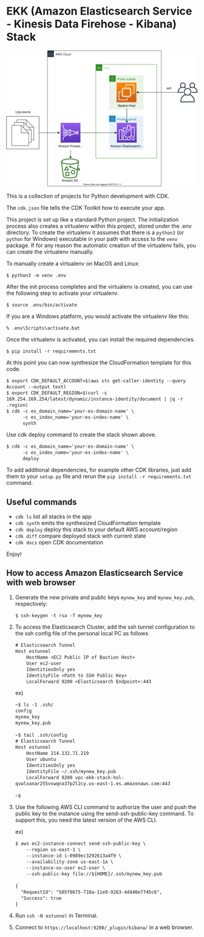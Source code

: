 # EKK (Amazon Elasticsearch Service - Kinesis Data Firehose - Kibana) Stack

![amazon-ekk-stack-arch](./amazon-ekk-stack-arch.svg)

This is a collection of projects for Python development with CDK.

The `cdk.json` file tells the CDK Toolkit how to execute your app.

This project is set up like a standard Python project.  The initialization
process also creates a virtualenv within this project, stored under the .env
directory.  To create the virtualenv it assumes that there is a `python3`
(or `python` for Windows) executable in your path with access to the `venv`
package. If for any reason the automatic creation of the virtualenv fails,
you can create the virtualenv manually.

To manually create a virtualenv on MacOS and Linux:

```
$ python3 -m venv .env
```

After the init process completes and the virtualenv is created, you can use the following
step to activate your virtualenv.

```
$ source .env/bin/activate
```

If you are a Windows platform, you would activate the virtualenv like this:

```
% .env\Scripts\activate.bat
```

Once the virtualenv is activated, you can install the required dependencies.

```
$ pip install -r requirements.txt
```

At this point you can now synthesize the CloudFormation template for this code.

```
$ export CDK_DEFAULT_ACCOUNT=$(aws sts get-caller-identity --query Account --output text)
$ export CDK_DEFAULT_REGION=$(curl -s 169.254.169.254/latest/dynamic/instance-identity/document | jq -r .region)
$ cdk -c es_domain_name='your-es-domain-name' \
      -c es_index_name='your-es-index-name' \
      synth
```

Use cdk deploy command to create the stack shown above.

```
$ cdk -c es_domain_name='your-es-domain-name' \
      -c es_index_name='your-es-index-name' \
      deploy
```

To add additional dependencies, for example other CDK libraries, just add
them to your `setup.py` file and rerun the `pip install -r requirements.txt`
command.

## Useful commands

 * `cdk ls`          list all stacks in the app
 * `cdk synth`       emits the synthesized CloudFormation template
 * `cdk deploy`      deploy this stack to your default AWS account/region
 * `cdk diff`        compare deployed stack with current state
 * `cdk docs`        open CDK documentation

Enjoy!

## How to access Amazon Elasticsearch Service with web browser
1. Generate the new private and public keys `mynew_key` and `mynew_key.pub`, respectively:
   
   ```
   $ ssh-keygen -t rsa -f mynew_key
   ```

2. To access the Elasticsearch Cluster, add the ssh tunnel configuration to the ssh config file of the personal local PC as follows
   
    ```
    # Elasticsearch Tunnel
    Host estunnel
        HostName <EC2 Public IP of Bastion Host>
        User ec2-user
        IdentitiesOnly yes
        IdentityFile <Path to SSH Public Key>
        LocalForward 9200 <Elasticsearch Endpoint>:443
    ```

    ex)

    ```
    ~$ ls -1 .ssh/
    config
    mynew_key
    mynew_key.pub

    ~$ tail .ssh/config
    # Elasticsearch Tunnel
    Host estunnel
        HostName 214.132.71.219
        User ubuntu
        IdentitiesOnly yes
        IdentityFile ~/.ssh/mynew_key.pub
        LocalForward 9200 vpc-ekk-stack-hol-qvwlxanar255vswqna37p2l2cy.us-east-1.es.amazonaws.com:443
    
    ~$
    ```

3. Use the following AWS CLI command to authorize the user and push the public key to the instance using the send-ssh-public-key command. To support this, you need the latest version of the AWS CLI.
  
   ex)
 
   ```
   $ aws ec2-instance-connect send-ssh-public-key \
       --region us-east-1 \
       --instance-id i-0989ec3292613a4f9 \
       --availability-zone us-east-1a \
       --instance-os-user ec2-user \
       --ssh-public-key file://${HOME}/.ssh/mynew_key.pub

   {
     "RequestId": "505f8675-710a-11e9-9263-4d440e7745c6", 
     "Success": true
   } 
   ```

4. Run `ssh -N estunnel` in Terminal.
5. Connect to `https://localhost:9200/_plugin/kibana/` in a web browser.
